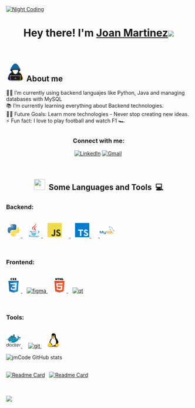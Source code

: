 <a href="https://jmcode.dev" target="_blank"><img alt="Night Coding" src="./assets/banner_jmcode.png" align="center"/></a><h1 align="center">Hey there! I'm <a href="https://jmcode.dev" target="_blank">Joan Martinez</a><img src="https://media.giphy.com/media/hvRJCLFzcasrR4ia7z/giphy.gif" width="35"></h1>

<br>

## <picture><img src = "https://github.com/0xAbdulKhalid/0xAbdulKhalid/raw/main/assets/mdImages/about_me.gif" width = 50px></picture> About me

👨‍💻 I’m currently using backend languajes like Python, Java and managing databases with MySQL <br>
📚 I’m currently learning everything about Backend technologies. <br>
💪🏼 Future Goals: Learn more technologies - Never stop creating new ideas. <br>
⚡ Fun fact: I love to play football and watch F1 🏎️ <br>

## <h3 align="center"><b>Connect with me:</b></h3>

<p align="center">
<a href='https://linkedin.com/in/jmcode' target="_blank"><img alt='LinkedIn' src='https://img.shields.io/badge//jmcode-100000?style=for-the-badge&logo=LinkedIn&logoColor=white&labelColor=0A66C2&color=FFFFFF'/></a>
<a href='mailto:joan@jmcode.dev' target="_blank"><img alt='Gmail' src='https://img.shields.io/badge/Mail-100000?style=for-the-badge&logo=Gmail&logoColor=FF0000&labelColor=FFFFFF&color=ccf381'/></a>
<a href='https://jmcode.dev' target="_blank"><img alt='' src='https://img.shields.io/badge/Portfolio-100000?style=for-the-badge&logo=&logoColor=white&labelColor=D46A6A&color=4731d4'/></a>
</p>

<br>

## <p align="center"><img src="https://media2.giphy.com/media/QssGEmpkyEOhBCb7e1/giphy.gif?cid=ecf05e47a0n3gi1bfqntqmob8g9aid1oyj2wr3ds3mg700bl&rid=giphy.gif" width="30px" height="30px"> &nbsp;Some Languages and Tools &nbsp;💻</p>

<h3 align="left">Backend:</h3>
<p align="left" id="backend">
<br>
    <a href="https://www.python.org" target="_blank" rel="noreferrer"> <img src="https://raw.githubusercontent.com/devicons/devicon/master/icons/python/python-original.svg" alt="python" width="40" height="40" /> </a>&nbsp;&nbsp; 
    <a href="https://www.java.com" target="_blank" rel="noreferrer"> <img src="https://raw.githubusercontent.com/devicons/devicon/master/icons/java/java-original.svg" alt="java" width="40" height="40" /> </a> &nbsp;&nbsp;
    <a href="https://developer.mozilla.org/en-US/docs/Web/JavaScript" target="_blank" rel="noreferrer"> <img src="https://raw.githubusercontent.com/devicons/devicon/master/icons/javascript/javascript-original.svg" alt="javascript" width="40" height="40" style="padding-right: 20px"/> </a>&nbsp;&nbsp;
    <a href="https://www.typescriptlang.org/" target="_blank" rel="noreferrer"> <img src="https://raw.githubusercontent.com/devicons/devicon/master/icons/typescript/typescript-original.svg" alt="typescript" width="40" height="40" /> </a>&nbsp;&nbsp;
    &nbsp;&nbsp;<a href="https://www.mysql.com/" target="_blank" rel="noreferrer"> <img src="https://raw.githubusercontent.com/devicons/devicon/master/icons/mysql/mysql-original-wordmark.svg" alt="mysql" width="40" height="40"/> </a> 
</p>
<br>
<h3 align="left">Frontend:</h3>
<p align="left">
<br>
    <a href="https://www.w3schools.com/css/" target="_blank" rel="noreferrer"> <img src="https://raw.githubusercontent.com/devicons/devicon/master/icons/css3/css3-original-wordmark.svg" alt="css3" width="40" height="40"/> </a>&nbsp;&nbsp;
    <a href="https://www.figma.com/" target="_blank" rel="noreferrer"> <img src="https://www.vectorlogo.zone/logos/figma/figma-icon.svg" alt="figma" width="40" height="40"/> </a> &nbsp;&nbsp;
    <a href="https://www.w3.org/html/" target="_blank" rel="noreferrer"> <img src="https://raw.githubusercontent.com/devicons/devicon/master/icons/html5/html5-original-wordmark.svg" alt="html5" width="40" height="40"/> </a> &nbsp;&nbsp;
    <a href="https://www.qt.io/" target="_blank" rel="noreferrer"> <img src="https://upload.wikimedia.org/wikipedia/commons/0/0b/Qt_logo_2016.svg" alt="qt" width="40" height="40"/> </a> 
</p>
<br>
<h3 align="left">Tools:</h3>
<p align="left">
<br>
    <a href="https://www.docker.com/" target="_blank" rel="noreferrer"> <img src="https://raw.githubusercontent.com/devicons/devicon/master/icons/docker/docker-original-wordmark.svg" alt="docker" width="40" height="40"/> </a>&nbsp;&nbsp;&nbsp;
    <a href="https://git-scm.com/" target="_blank" rel="noreferrer"> <img src="https://www.vectorlogo.zone/logos/git-scm/git-scm-icon.svg" alt="git" width="40" height="40"/> </a>&nbsp;&nbsp;
    <a href="https://www.linux.org/" target="_blank" rel="noreferrer"> <img src="https://raw.githubusercontent.com/devicons/devicon/master/icons/linux/linux-original.svg" alt="linux" width="40" height="40"/> </a> 
</p>

![jmCode GitHub stats](https://github-readme-stats.vercel.app/api?username=jmcodedev&show_icons=true&theme=aura)
<br>
<br>

[![Readme Card](https://github-readme-stats.vercel.app/api/pin/?username=jmcodedev&repo=NoteDesk&theme=midnight-purple)](https://github.com/jmcodedev/Notedesk) &nbsp;
[![Readme Card](https://github-readme-stats.vercel.app/api/pin/?username=jmcodedev&repo=Web-Portfolio&theme=midnight-purple)](https://github.com/jmcodedev/web-portfolio)
<br>
<br>
<br>

<b align="center">![](https://komarev.com/ghpvc/?username=jmcodedev&style=for-the-badge&color=blueviolet)</b>

